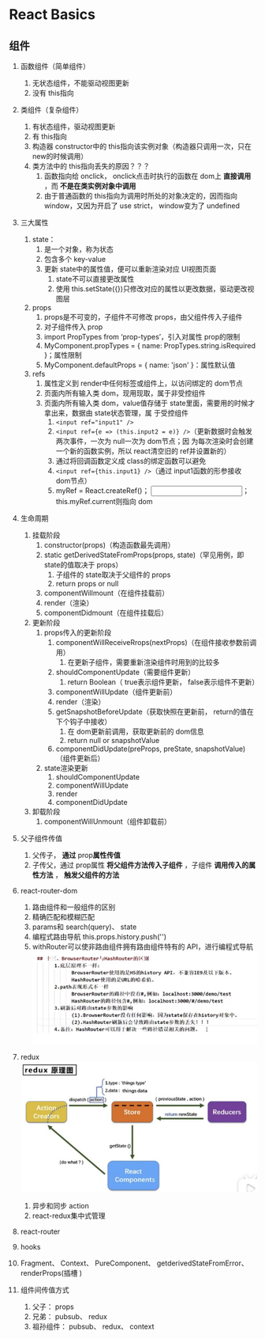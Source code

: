 # React Basics

## 组件
1. 函数组件（简单组件）
   1. ⽆状态组件，不能驱动视图更新
   1. 没有 this指向
2. 类组件（复杂组件）
   1. 有状态组件，驱动视图更新
   2. 有 this指向
   3. 构造器 constructor中的 this指向该实例对象（构造器只调⽤⼀次，只在 new的时候调⽤）
   4. 类⽅法中的 this指向丢失的原因？？？
      1. 函数指向给 onclick， onclick点击时执⾏的函数在 dom上 **直接调⽤** ，⽽ **不是在类实例对象中调⽤**
      2. 由于普通函数的 this指向为调⽤时所处的对象决定的，因⽽指向 window，⼜因为开启了 use strict， window变为了 undefined
3. 三⼤属性
   1. state：
      1. 是⼀个对象，称为状态
      2. 包含多个 key-value
      3. 更新 state中的属性值，便可以重新渲染对应 UI视图⻚⾯
         1. state不可以直接更改属性
         2. 使⽤ this.setState({})只修改对应的属性以更改数据，驱动更改视图层
   2. props
      1. props是不可变的，⼦组件不可修改 props，由⽗组件传⼊⼦组件
      2. 对⼦组件传⼊ prop<A name="1" name1={1}></A>
      3. import PropTypes from ‘prop-typesʼ，引⼊对属性 prop的限制
      4. MyComponent.propTypes = { name: PropTypes.string.isRequired }；属性限制
      5. MyComponent.defaultProps = { name: 'json' }：属性默认值
   3. refs
      1. 属性定义到 render中任何标签或组件上，以访问绑定的 dom节点
      2. ⻚⾯内所有输⼊类 dom，现⽤现取，属于⾮受控组件
      3. ⻚⾯内所有输⼊类 dom，value值存储于 state⾥⾯，需要⽤的时候才拿出来，数据由 state状态管理，属 于受控组件
         1. `<input ref="input1" />`
         2. `<input ref={e => (this.input2 = e)} />`（更新数据时会触发两次事件，⼀次为 null⼀次为 dom节点；因 为每次渲染时会创建⼀个新的函数实例，所以 react清空旧的 ref并设置新的）
         3. 通过将回调函数定义成 class的绑定函数可以避免
         4. `<input ref={this.input1} />`（通过 input1函数的形参接收 dom节点）
         5. myRef = React.createRef()； <input ref={this.myRef} />； this.myRef.current则指向 dom
4. ⽣命周期
   1. 挂载阶段
      1. constructor(props)（构造函数最先调⽤）
      2. static getDerivedStateFromProps(props, state)（罕⻅⽤例，即 state的值取决于 props）
         1. ⼦组件的 state取决于⽗组件的 props
         2. return props or null
      3. componentWillmount（在组件挂载前）
      4. render（渲染）
      5. componentDidmount（在组件挂载后）
   2. 更新阶段
      1. props传⼊的更新阶段
         1. componentWillReceiveRrops(nextProps)（在组件接收参数前调⽤）
            1. 在更新⼦组件，需要重新渲染组件时⽤到的⽐较多
         2. shouldComponentUpdate（需要组件更新）
            1. return Boolean（ true表示组件更新， false表示组件不更新）
         3. componentWillUpdate（组件更新前）
         4. render（渲染）
         5. getSnapshotBeforeUpdate（获取快照在更新前， return的值在下个钩⼦中接收）
            1. 在 dom更新前调⽤，获取更新前的 dom信息
            2. return null or snapshotValue
         6. componentDidUpdate(preProps, preState, snapshotValue)（组件更新后）
      2. state渲染更新
         1. shouldComponentUpdate
         2. componentWillUpdate
         3. render
         4. componentDidUpdate
   3. 卸载阶段
      1. componentWillUnmount（组件卸载前）
5. ⽗⼦组件传值
   1. ⽗传⼦， **通过** prop**属性传值**
   2. ⼦传⽗，通过 prop属性 **将⽗组件⽅法传⼊⼦组件** ，⼦组件 **调⽤传⼊的属性⽅法** ， **触发⽗组件的⽅法**
6. react-router-dom
   1. 路由组件和⼀般组件的区别
   2. 精确匹配和模糊匹配
   3. params和 search(query)、 state
   4. 编程式路由导航 this.props.history.push('')
   5. withRouter可以使⾮路由组件拥有路由组件特有的 API，进⾏编程式导航
![](./assets/Aspose.Words.bdb07b23-8480-466b-9fef-08b6ea7387cb.001.jpeg)

7. redux
![](./assets/Aspose.Words.bdb07b23-8480-466b-9fef-08b6ea7387cb.002.jpeg)
   1. 异步和同步 action
   2. react-redux集中式管理
1. react-router
2. hooks
3. Fragment、 Context、 PureComponent、 getderivedStateFromError、 renderProps(插槽 )
4. 组件间传值⽅式
   1. ⽗⼦： props
   2. 兄弟： pubsub、 redux
   3. 祖孙组件： pubsub、 redux、 context
